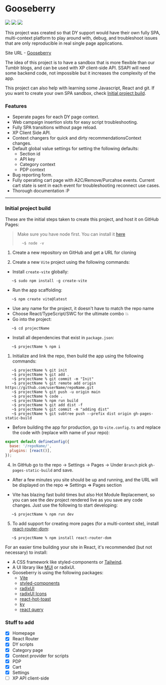 # Gooseberry

![](https://img.shields.io/badge/-vite-9499FF?logo=vite&logoColor=white) ![](https://img.shields.io/badge/-React-61DAFB?logo=react&logoColor=white) ![](https://img.shields.io/badge/-TypeScript-235A97?logo=typescript&logoColor=white)

This project was created so that DY support would have their own fully SPA, multi-context platform to play around with, debug, and troubleshoot issues that are only reproducible in real single page applications.

Site URL - [Gooseberry](https://ronny011-dy.github.io/gooseberry/)

The idea of this project is to have a sandbox that is more flexible than our Tumblr blogs, and can be used with XP client-side API. SSAPI will need some backend code, not impossible but it increases the complexity of the app.

This project can also help with learning some Javascript, React and git.
If you want to create your own SPA sandbox, check [Initial project build](#initial-project-build).

### Features

- Seperate pages for each DY page context.
- Web campaign insertion slots for easy script troubleshooting.
- Fully SPA transitions without page reload.
- XP Client Side API.
- Context changers for quick and dirty recommendationsContext changes.
- Default global value settings for setting the following defaults:
  - Section id
  - API key
  - Category context
  - PDP context
- Bug reporting form.
- Fully operating cart page with A2C/Remove/Purcahse events. Current cart state is sent in each event for troubleshooting reconnect use cases.
- Thorough documentation :P

---

### Initial project build

These are the initial steps taken to create this project, and host it on GitHub Pages:

> Make sure you have node first. You can install it [here](https://nodejs.org/en)
>
> ```console
>   ~$ node -v
> ```

1. Create a new repository on GitHub and get a URL for cloning

2. Create a new `Vite` project using the following commands:

- Install `create-vite` globally:

```console
   ~$ sudo npm install -g create-vite
```

- Run the app scaffolding:

```console
   ~$ npm create vite@latest
```

- Use any name for the project, it doesn't have to match the repo name
- Choose React/TypeScript/SWC for the ultimate combo 💥
- Go into the project:

```console
   ~$ cd projectName
```

- Install all dependencies that exist in `package.json`:

```console
   ~$ projectName % npm i
```

1. Initialize and link the repo, then build the app using the following commands:

```console
   ~$ projectName % git init
   ~$ projectName % git add .
   ~$ projectName % git commit -m "Init"
   ~$ projectName % git remote add origin https://github.com/userName/repoName.git
   ~$ projectName % git push -u origin main
   ~$ projectName % code .
   ~$ projectName % npm run build
   ~$ projectName % git add dist -f
   ~$ projectName % git commit -m "adding dist"
   ~$ projectName % git subtree push --prefix dist origin gh-pages-static-build
```

- Before building the app for production, go to `vite.config.ts` and replace the code with (replace with name of your repo):

```js
export default defineConfig({
  base: '/repoName/',
  plugins: [react()],
});
```

4. In GitHub go to the repo -> Settings -> Pages -> Under `Branch` pick `gh-pages-static-build` and save.

- After a few minutes you site should be up and running, and the URL will be displayed on the repo => Settings => Pages section

- Vite has blazing fast build times but also Hot Module Replacement, so you can see the dev project rendered live as you save any code changes. Just use the following to start developing:

```console
   ~$ projectName % npm run dev
```

5. To add support for creating more pages (for a multi-context site), install [react-router-dom](https://reactrouter.com/en/main):

```console
   ~$ projectName % npm install react-router-dom
```

For an easier time building your site in React, it's recommended (but not necessary) to install:

- A CSS framework like styled-components or [Tailwind](https://tailwindcss.com/).
- A UI library like [MUI](https://mui.com/) or radixUI.
- Gooseberry is using the following packages:
  - [Vite](https://vitejs.dev/)
  - [styled-components](https://styled-components.com/)
  - [radixUI](https://www.radix-ui.com/)
  - [radixUI Icons](https://www.radix-ui.com/icons)
  - [react-hot-toast](https://react-hot-toast.com/)
  - [ky](https://github.com/sindresorhus/ky)
  - [react query](https://tanstack.com/query/latest)

### Stuff to add

- [x] Homepage
- [x] React Router
- [x] DY scripts
- [x] Category page
- [x] Context provider for scripts
- [x] PDP
- [x] Cart
- [x] Settings
- [ ] XP API client-side
